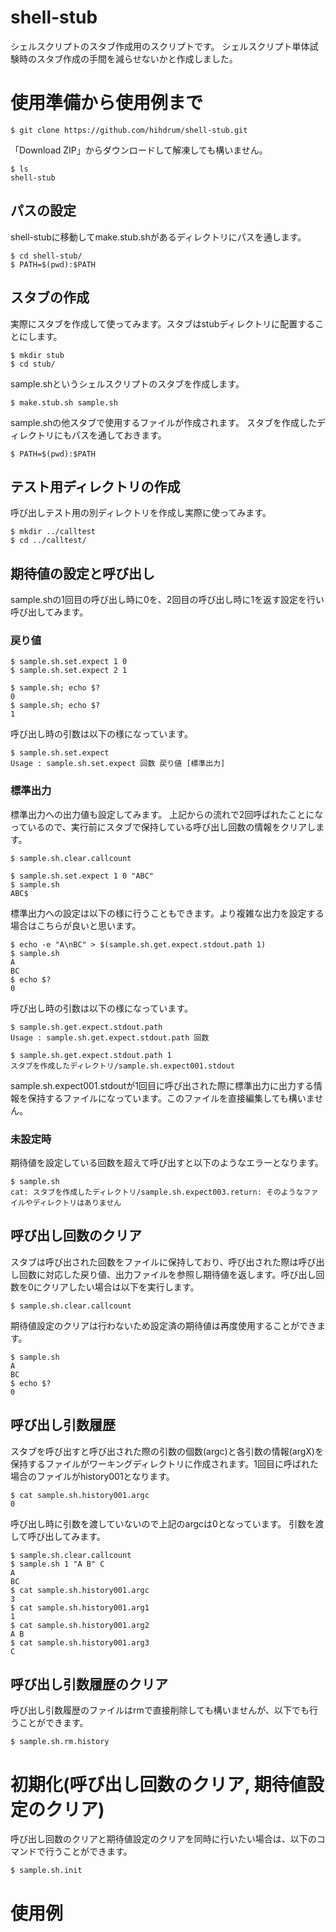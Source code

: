 # shell-stub
シェルスクリプトのスタブ作成用のスクリプトです。
シェルスクリプト単体試験時のスタブ作成の手間を減らせないかと作成しました。

# 使用準備から使用例まで
```
$ git clone https://github.com/hihdrum/shell-stub.git
```
「Download ZIP」からダウンロードして解凍しても構いません。
```
$ ls
shell-stub
```
## パスの設定

shell-stubに移動してmake.stub.shがあるディレクトリにパスを通します。
```
$ cd shell-stub/
$ PATH=$(pwd):$PATH
```
## スタブの作成

実際にスタブを作成して使ってみます。スタブはstubディレクトリに配置することにします。
```
$ mkdir stub
$ cd stub/
```
sample.shというシェルスクリプトのスタブを作成します。
```
$ make.stub.sh sample.sh
```
sample.shの他スタブで使用するファイルが作成されます。
スタブを作成したディレクトリにもパスを通しておきます。
```
$ PATH=$(pwd):$PATH
```
## テスト用ディレクトリの作成

呼び出しテスト用の別ディレクトリを作成し実際に使ってみます。
```
$ mkdir ../calltest
$ cd ../calltest/
```
## 期待値の設定と呼び出し
sample.shの1回目の呼び出し時に0を、2回目の呼び出し時に1を返す設定を行い呼び出してみます。

### 戻り値
```
$ sample.sh.set.expect 1 0
$ sample.sh.set.expect 2 1

$ sample.sh; echo $?
0
$ sample.sh; echo $?
1
```
呼び出し時の引数は以下の様になっています。
```
$ sample.sh.set.expect
Usage : sample.sh.set.expect 回数 戻り値 [標準出力]
```

### 標準出力
標準出力への出力値も設定してみます。
上記からの流れで2回呼ばれたことになっているので、実行前にスタブで保持している呼び出し回数の情報をクリアします。
```
$ sample.sh.clear.callcount

$ sample.sh.set.expect 1 0 "ABC"
$ sample.sh
ABC$
```
標準出力への設定は以下の様に行うこともできます。より複雑な出力を設定する場合はこちらが良いと思います。
```
$ echo -e "A\nBC" > $(sample.sh.get.expect.stdout.path 1)
$ sample.sh
A
BC
$ echo $?
0
```
呼び出し時の引数は以下の様になっています。
```
$ sample.sh.get.expect.stdout.path
Usage : sample.sh.get.expect.stdout.path 回数

$ sample.sh.get.expect.stdout.path 1
スタブを作成したディレクトリ/sample.sh.expect001.stdout
```
sample.sh.expect001.stdoutが1回目に呼び出された際に標準出力に出力する情報を保持するファイルになっています。このファイルを直接編集しても構いません。

### 未設定時

期待値を設定している回数を超えて呼び出すと以下のようなエラーとなります。
```
$ sample.sh
cat: スタブを作成したディレクトリ/sample.sh.expect003.return: そのようなファイルやディレクトリはありません
```
## 呼び出し回数のクリア
スタブは呼び出された回数をファイルに保持しており、呼び出された際は呼び出し回数に対応した戻り値、出力ファイルを参照し期待値を返します。呼び出し回数を0にクリアしたい場合は以下を実行します。
```
$ sample.sh.clear.callcount
```
期待値設定のクリアは行わないため設定済の期待値は再度使用することができます。
```
$ sample.sh
A
BC
$ echo $?
0
```

## 呼び出し引数履歴
スタブを呼び出すと呼び出された際の引数の個数(argc)と各引数の情報(argX)を保持するファイルがワーキングディレクトリに作成されます。1回目に呼ばれた場合のファイルがhistory001となります。
```
$ cat sample.sh.history001.argc
0
```
呼び出し時に引数を渡していないので上記のargcは0となっています。
引数を渡して呼び出してみます。
```
$ sample.sh.clear.callcount
$ sample.sh 1 "A B" C
A
BC
$ cat sample.sh.history001.argc
3
$ cat sample.sh.history001.arg1
1
$ cat sample.sh.history001.arg2
A B
$ cat sample.sh.history001.arg3
C
```
## 呼び出し引数履歴のクリア
呼び出し引数履歴のファイルはrmで直接削除しても構いませんが、以下でも行うことができます。
```
$ sample.sh.rm.history
```
# 初期化(呼び出し回数のクリア, 期待値設定のクリア)
呼び出し回数のクリアと期待値設定のクリアを同時に行いたい場合は、以下のコマンドで行うことができます。
```
$ sample.sh.init
```

# 使用例
